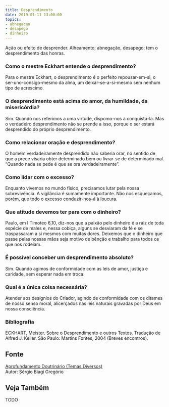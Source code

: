 ```yaml
---
title: Desprendimento
date: 2019-01-11 13:00:00
topics: 
- abnegacao
- desapego
- dinheiro
---
```


Ação ou efeito de desprender. Alheamento; abnegação, desapego: tem o
desprendimento das honras.

### Como o mestre Eckhart entende o desprendimento?
Para o mestre Eckhart, o desprendimento é o perfeito repousar-em-si, o
ser-uno-consigo-mesmo da alma, um deixar-se-a-si-mesmo sem nenhum tipo
de acréscimo.

### O desprendimento está acima do amor, da humildade, da misericórdia?
Sim. Quando nos referimos a uma virtude, dispomo-nos a conquistá-la. Mas
o verdadeiro desprendimento não se prende a isso, porque o ser estará
desprendido do próprio desprendimento.

### Como relacionar oração e desprendimento?
O homem verdadeiramente desprendido não saberia orar, no sentido de que
a prece visaria obter determinado bem ou livrar-se de determinado mal.
“Quando nada se pede é que se ora verdadeiramente”.

### Como lidar com o excesso?
Enquanto vivemos no mundo físico, precisamos lutar pela nossa
sobrevivência. A vigilância é sumamente importante. Não nos esqueçamos,
porém, que todo o excesso conduzir-nos-á à loucura.

### Que atitude devemos ter para com o dinheiro?
Paulo, em I Timoteo 6,10, diz-nos que a paixão pelo dinheiro é a raiz de
toda espécie de males e, nessa cobiça, alguns se desviaram da fé e se
traspassaram a si mesmos com muitas dores. Deixemos que o dinheiro que
passe pelas nossas mãos seja motivo de bênção e trabalho para todos os
que nos rodeiam.

### É possível conceber um desprendimento absoluto?
Sim. Quando agimos de conformidade com as leis de amor, justiça e
caridade, sem esperar nada em troca.

### Qual é a única coisa necessária?
Atender aos desígnios do Criador, agindo de conformidade com os ditames
de nosso senso moral, alicerçados nas leis naturais gravadas por Deus em
nossa consciência.


### Bibliografia
ECKHART, Meister. Sobre o Desprendimento e outros Textos. Tradução de
Alfred J. Keller. São Paulo: Martins Fontes, 2004 (Breves encontros).

## Fonte
[Aprofundamento Doutrinário (Temas Diversos)](https://sites.google.com/view/aprofundamentodoutrinario/desprendimento)  
Autor: Sérgio Biagi Gregório



## Veja Também
TODO


